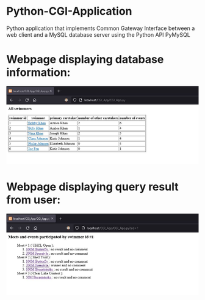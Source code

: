 # Python-CGI-Application
Python application that implements Common Gateway Interface between a web client and a MySQL database server using the Python API PyMySQL

# Webpage displaying database information:
![](https://github.com/jwrhone/Python-CGI-Application/blob/main/images/HomePage.JPG)

# Webpage displaying query result from user:
![](https://github.com/jwrhone/Python-CGI-Application/blob/main/images/Swimmer1.JPG)
